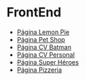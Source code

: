 # FrontEnd
<ul>
<li><a href="https://alex29alimac.github.io/FrontEnd/Front_End_C5_LemonPie/index.html">Página Lemon Pie</a></li>
<li><a href="https://alex29alimac.github.io/FrontEnd/Front_End_C6_PetShop/index.html">Página Pet Shop</a></li>
<li><a href="https://alex29alimac.github.io/FrontEnd/Front_End_C7_CurriculumBatman/index.html">Página CV Batman</a></li> 
<li><a href="https://alex29alimac.github.io/FrontEnd/Front_End_C8_MyCV/index.html">Página CV Personal</a></li>
<li><a href="https://alex29alimac.github.io/FrontEnd/Front_End_C10_Heroes/index.html">Página Super Héroes</a></li>
<li><a href="https://alex29alimac.github.io/FrontEnd/Front_End_C11_Pizza/index.html">Página Pizzeria</a></li>
  
